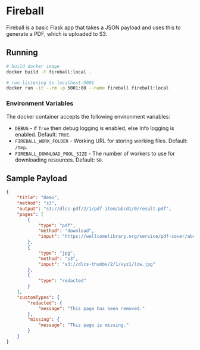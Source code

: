 # Fireball

Fireball is a basic Flask app that takes a JSON payload and uses this to generate a PDF, which is uploaded to S3.

## Running

```bash
# build docker image
docker build -t fireball:local .

# run listening to localhost:5001
docker run -it --rm -p 5001:80 --name fireball fireball:local
```

### Environment Variables

The docker container accepts the following environment variables:

* `DEBUG` - if `True` then debug logging is enabled, else Info logging is enabled. Default: `TRUE`.
* `FIREBALL_WORK_FOLDER` - Working URL for storing working files. Default: `/tmp`.
* `FIREBALL_DOWNLOAD_POOL_SIZE` - The number of workers to use for downloading resources. Default: `50`.

## Sample Payload

```json
{
    "title": "Demo",
    "method": "s3",
    "output": "s3://dlcs-pdf/2/1/pdf-item/abcd1/0/result.pdf",
    "pages": [
        {
            "type": "pdf",
            "method": "download",
            "input": "https://wellcomelibrary.org/service/pdf-cover/abcd1"
        },
        {
            "type": "jpg",
            "method": "s3",
            "input": "s3://dlcs-thumbs/2/1/xyz1/low.jpg"
        },
        {
            "type": "redacted"
        }
    ],
    "customTypes": {
        "redacted": {
            "message": "This page has been removed."
        },
        "missing": {
            "message": "This page is missing."
        }
    }
}
```
